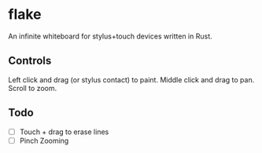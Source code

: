 # flake
An infinite whiteboard for stylus+touch devices written in Rust.

## Controls
Left click and drag (or stylus contact) to paint. Middle click and drag to pan. Scroll to zoom. 

## Todo

- [ ] Touch + drag to erase lines
- [ ] Pinch Zooming
